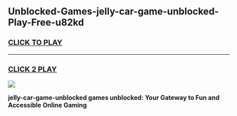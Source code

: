 
## Unblocked-Games-jelly-car-game-unblocked-Play-Free-u82kd
<h3>
<a href="https://premium76.site?title=jelly-car-game-unblocked&ref=23A">CLICK TO PLAY</a></h3>
<hr>

<h3>
<a href="https://premium76.site?title=jelly-car-game-unblocked&ref=23A">CLICK 2 PLAY</a>
  
</h3>

<a href="https://premium76.site?title=jelly-car-game-unblocked&ref=23A"><img src="https://clearcache.store/games.png"></a>


**jelly-car-game-unblocked games unblocked: Your Gateway to Fun and Accessible Online Gaming**
